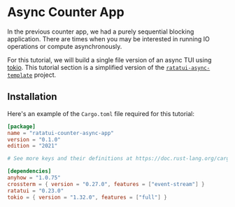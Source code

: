 # Async Counter App

In the previous counter app, we had a purely sequential blocking application. There are times when
you may be interested in running IO operations or compute asynchronously.

For this tutorial, we will build a single file version of an async TUI using
[tokio](https://tokio.rs/). This tutorial section is a simplified version of the
[`ratatui-async-template`](https://github.com/ratatui-org/ratatui-async-template) project.

## Installation

Here's an example of the `Cargo.toml` file required for this tutorial:

```toml
[package]
name = "ratatui-counter-async-app"
version = "0.1.0"
edition = "2021"

# See more keys and their definitions at https://doc.rust-lang.org/cargo/reference/manifest.html

[dependencies]
anyhow = "1.0.75"
crossterm = { version = "0.27.0", features = ["event-stream"] }
ratatui = "0.23.0"
tokio = { version = "1.32.0", features = ["full"] }
```
